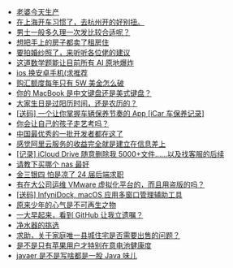 + [老婆今天生产](https://www.v2ex.com/t/1118101)
+ [在上海开车习惯了，去杭州开的好别扭。](https://www.v2ex.com/t/1117999)
+ [男士一般多久理一次发比较合适呢？](https://www.v2ex.com/t/1118023)
+ [想把手上的房子都卖了租房住](https://www.v2ex.com/t/1118024)
+ [要拍婚纱照了，来听听各位佬的建议](https://www.v2ex.com/t/1118043)
+ [这道数学题能让目前所有 AI 原地爆炸](https://www.v2ex.com/t/1118105)
+ [ios 换安卓手机(求推荐](https://www.v2ex.com/t/1117986)
+ [购汇额度每年只有 5W 美金怎么破](https://www.v2ex.com/t/1118038)
+ [你的 MacBook 是中文键盘还是美式键盘？](https://www.v2ex.com/t/1118002)
+ [大家生日是过阳历时间，还是农历的？](https://www.v2ex.com/t/1118041)
+ [[送码] 一个让你掌握车辆保养节奏的 App [iCar 车保养记录]](https://www.v2ex.com/t/1118078)
+ [你会让自己的孩子走艺考吗？](https://www.v2ex.com/t/1118074)
+ [中国最优秀的一批开发者都在这了](https://www.v2ex.com/t/1118175)
+ [感觉阿里云服务的收益完全就是建立在信息差上](https://www.v2ex.com/t/1118071)
+ [[记录] iCloud Drive 随意删除我 5000+文件……以及找客服的后续](https://www.v2ex.com/t/1118248)
+ [请教下买哪个 nas 最好](https://www.v2ex.com/t/1118189)
+ [金三银四 怕是凉了 24 届后端求职](https://www.v2ex.com/t/1118092)
+ [有在大公司运维 VMware 虚拟化平台的，而且用盗版的吗？](https://www.v2ex.com/t/1118127)
+ [[送码] InfyniDock, macOS 应用多窗口管理辅助工具](https://www.v2ex.com/t/1118106)
+ [原来少年的心气是不可再生之物](https://www.v2ex.com/t/1118116)
+ [一大早起来，看到 GitHub 让我立遗嘱？](https://www.v2ex.com/t/1118312)
+ [净水器的挑选](https://www.v2ex.com/t/1118303)
+ [求助，关于家庭唯一县城住宅是否需要出售的问题？](https://www.v2ex.com/t/1118339)
+ [是不是只有苹果用户才特别在意电池健康度](https://www.v2ex.com/t/1118352)
+ [javaer 是不是写啥都是一股 Java 味儿](https://www.v2ex.com/t/1118358)

